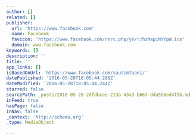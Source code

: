 ```yaml
---
author: []
related: []
publisher:
  url: 'https://www.facebook.com'
  name: Facebook
  favicon: 'https://www.facebook.com/rsrc.php/yV/r/hzMapiNYYpW.ico'
  domain: www.facebook.com
keywords: []
description: ''
title: ''
app_links: []
isBasedOnUrl: 'https://www.facebook.com/sautimtaani/'
datePublished: '2016-05-28T18:05:44.288Z'
dateModified: '2016-05-28T18:05:44.244Z'
starred: false
sourcePath: _posts/2016-05-28-2dfdbcee-213b-43a3-b667-dda5b6ed4f5b.md
inFeed: true
hasPage: false
inNav: false
_context: 'http://schema.org'
_type: MediaObject

---
```

